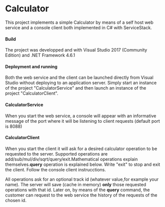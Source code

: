 # Calculator
This project implements a simple Calculator by means of a self host web service and a console client both implemented in C# with ServiceStack.

#### Build
The project was developped and  with Visual Studio 2017 (Community Edition) and .NET Framework 4.6.1

#### Deployment and running
Both the web service and the client can be launched directly from Visual Studio without deploying to an application server. Simply start an instance of the project "CalculatorService" and then launch an instance of the project "CalculatorClient".

#### CalculatorService
When you start the web service, a console will appear with an informative message of the port where it will be listening to client requests (default port is 8088)

#### CalculatorClient
When you start the client it will ask for a desired calculator operation to be requested to the server. Supported operations are  add/sub/mul/div/sqrt/query/exit.Mathematical operations explain themselves.**query** operation is explained below. Write "exit" to stop and exit the client. Follow the console client instrucctions.   

All operations ask for an optional track id (whatever value,for example your name). The server will save (cache in memory) **only** those requested operations with that id. Later on, by means of the **query** command, the customer can request to the web service the history of the requests of the chosen id.






